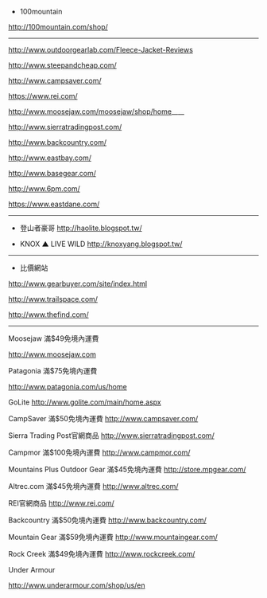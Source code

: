 


- 100mountain

http://100mountain.com/shop/

---
http://www.outdoorgearlab.com/Fleece-Jacket-Reviews  

http://www.steepandcheap.com/

http://www.campsaver.com/

https://www.rei.com/

http://www.moosejaw.com/moosejaw/shop/home____

http://www.sierratradingpost.com/

http://www.backcountry.com/

http://www.eastbay.com/

http://www.basegear.com/

http://www.6pm.com/

https://www.eastdane.com/

---
- 登山者豪哥
http://haolite.blogspot.tw/

- KNOX ▲ LIVE WILD
http://knoxyang.blogspot.tw/

---
- 比價網站

http://www.gearbuyer.com/site/index.html

http://www.trailspace.com/

http://www.thefind.com/

---

Moosejaw        滿$49免境內運費

http://www.moosejaw.com

Patagonia        滿$75免境內運費

http://www.patagonia.com/us/home

GoLite
http://www.golite.com/main/home.aspx

CampSaver     滿$50免境內運費
http://www.campsaver.com/

Sierra Trading Post官網商品
http://www.sierratradingpost.com/

Campmor       滿$100免境內運費
http://www.campmor.com/

Mountains Plus Outdoor Gear 滿$45免境內運費
http://store.mpgear.com/

Altrec.com      滿$45免境內運費
http://www.altrec.com/

REI官網商品
http://www.rei.com/

Backcountry     滿$50免境內運費
http://www.backcountry.com/

Mountain Gear  滿$59免境內運費
http://www.mountaingear.com/

Rock Creek       滿$49免境內運費
http://www.rockcreek.com/

Under Armour

http://www.underarmour.com/shop/us/en